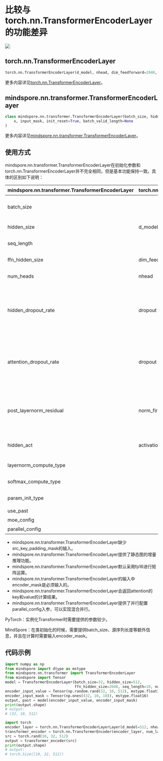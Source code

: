 # 比较与torch.nn.TransformerEncoderLayer的功能差异

<a href="https://gitee.com/mindspore/docs/blob/r1.7/docs/mindspore/source_zh_cn/note/api_mapping/pytorch_diff/TransformerEncoderLayer.md" target="_blank"><img src="https://mindspore-website.obs.cn-north-4.myhuaweicloud.com/website-images/r1.7/resource/_static/logo_source.png"></a>

## torch.nn.TransformerEncoderLayer

```python
torch.nn.TransformerEncoderLayer(d_model, nhead, dim_feedforward=2048, dropout=0.1, activation=<function relu>, layer_norm_eps=1e-05, batch_first=False, norm_first=False, device=None, dtype=None)
```

更多内容详见[torch.nn.TransformerEncoderLayer](https://pytorch.org/docs/1.5.0/nn.html#torch.nn.TransformerEncoderLayer)。

## mindspore.nn.transformer.TransformerEncoderLayer

```python
class mindspore.nn.transformer.TransformerEncoderLayer(batch_size, hidden_size, ffn_hidden_size, num_heads, seq_length, attention_dropout_rate=0.1, hidden_dropout_rate=0.1, post_layernorm_residual=False, layernorm_compute_type=mstype.float32, softmax_compute_type=mstype.float32, param_init_type=mstype.float32, hidden_act="gelu", use_past=False, moe_config=default_moe_config, parallel_config=default_dpmp_config)(
    x, input_mask, init_reset=True, batch_valid_length=None
)
```

更多内容详见[mindspore.nn.transformer.TransformerEncoderLayer](https://www.mindspore.cn/docs/zh-CN/r1.7/api_python/mindspore.nn.transformer.html#mindspore.nn.transformer.TransformerEncoderLayer)。

## 使用方式

mindspore.nn.transformer.TransformerEncoderLayer在初始化参数和torch.nn.TransformerEncoderLayer并不完全相同，但是基本功能保持一致。具体的区别如下说明：

| mindspore.nn.transformer.TransformerEncoderLayer | torch.nn.TransformerEncoderLayer | 说明                                                         |
| --------------------------------------------- | -------------------------------- | ------------------------------------------------------------ |
| batch_size                                    |                                  | MindSpore需要传入额外的batch size以作校验和增量推理使用。    |
| hidden_size                                   | d_model                          | 参数名称不一致，含义相同。                                   |
| seq_length                                    |                                  | encoder输入序列长度。                                        |
| ffn_hidden_size                               | dim_feedforward                  | 参数名称不一致，含义相同。                                   |
| num_heads                                     | nhead                            | Attention的head数目，含义相同。                              |
| hidden_dropout_rate                           | dropout                          | 含义不同。attention_dropout_rate表示在softmax处的dropout，而PyTorch的dropout参数额外控制了隐藏层的dropout rate。 |
| attention_dropout_rate                        | dropout                          | 含义不同。hidden_dropout_rate表示在隐藏层处的dropout，而PyTorch的dropout参数额外控制了softmax处的dropout rate。 |
| post_layernorm_residual                       | norm_first                       | 含义不同。MindSpore的该参数表示残差相加时对输入是否应用layernorm，而PyTorch表示输入子层时是否先输入layernorm。 |
| hidden_act                                    | activation                       | 激活层的类型，含义相同。MindSpore仅支持字符串。              |
| layernorm_compute_type                        |                                  | 控制layernorm的计算类型。                                    |
| softmax_compute_type                          |                                  | 控制attention中softmax的计算类型。                           |
| param_init_type                               |                                  | 控制参数初始化的类型。                                       |
| use_past                                      |                                  | 是否使用增量推理。                                           |
| moe_config                                    |                                  | MoE并行的配置参数。                                          |
| parallel_config                               |                                  | 并行设置的配置参数。                                         |

- mindspore.nn.transformer.TransformerEncoderLayer缺少src_key_padding_mask的输入。
- mindspore.nn.transformer.TransformerEncoderLayer提供了静态图的增量推理功能。
- mindspore.nn.transformer.TransformerEncoderLayer默认采用fp16进行矩阵运算。
- mindspore.nn.transformer.TransformerEncoderLayer的输入中encoder_mask是必须输入的。
- mindspore.nn.transformer.TransformerEncoderLayer会返回attention的key和value的计算结果。
- mindspore.nn.transformer.TransformerEncoderLayer提供了并行配置parallel_config入参，可以实现混合并行。

PyTorch：实例化Transformer时需要提供的参数较少。

MindSpore：在类初始化的时候，需要提供batch_size、源序列长度等额外信息，并且在计算时需要输入encoder_mask。

## 代码示例

```python
import numpy as np
from mindspore import dtype as mstype
from mindspore.nn.transformer import TransformerEncoderLayer
from mindspore import Tensor
model = TransformerEncoderLayer(batch_size=32, hidden_size=512,
                                ffn_hidden_size=2048, seq_length=10, num_heads=8)
encoder_input_value = Tensor(np.random.rand(32, 10, 512), mstype.float32)
encoder_input_mask = Tensor(np.ones((32, 10, 10)), mstype.float16)
output, past = model(encoder_input_value, encoder_input_mask)
print(output.shape)
# output:
# (32, 10, 512)

import torch
encoder_layer = torch.nn.TransformerEncoderLayerLayer(d_model=512, nhead=8)
transformer_encoder = torch.nn.TransformerEncoder(encoder_layer, num_layers=2)
src = torch.rand(10, 32, 512)
output = transformer_encoder(src)
print(output.shape)
# output:
# torch.Size([10, 32, 512])
```